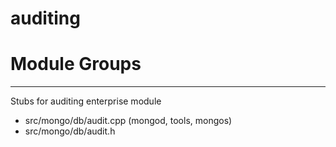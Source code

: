 # auditing

# Module Groups

-------------

Stubs for auditing enterprise module

- src/mongo/db/audit.cpp   (mongod, tools, mongos)
- src/mongo/db/audit.h

